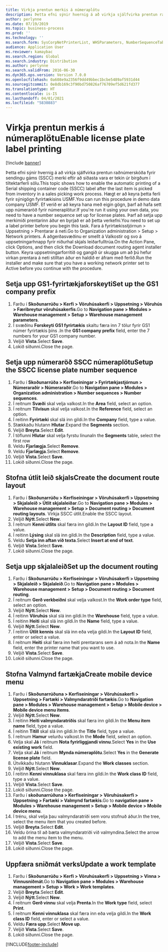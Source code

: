 ```yaml
---
title: Virkja prentun merkis á númeraplötu
description: Þetta efni sýnir hvernig á að virkja sjálfvirka prentun raðnúmerskóða fyrir sendingu gáms (SSCC) merki eftir að síðasta vara er tekin úr birgðum í tiltektarferli sölu.
author: perlynne
ms.date: 07/19/2019
ms.topic: business-process
ms.prod: ''
ms.technology: ''
ms.search.form: SysCorpNetPrinterList, WHSParameters, NumberSequenceTableListPage, NumberSequenceDetails, WHSDocumentRoutingLayout, WHSDocumentRouting, WHSRFMenuItem, WHSRFMenu, WHSWorkTemplateTable, WHSLicensePlateLabelBuildConfig, WHSLicensePlateLabel
audience: Application User
ms.reviewer: kamaybac
ms.search.region: Global
ms.search.industry: Distribution
ms.author: perlynne
ms.search.validFrom: 2016-06-30
ms.dyn365.ops.version: Version 7.0.0
ms.openlocfilehash: 0a608e9a2356f9dd49bbec1bcbe5489af5931d44
ms.sourcegitcommit: 0e8db169c3f90bd750826af76709ef5d621fd377
ms.translationtype: HT
ms.contentlocale: is-IS
ms.lasthandoff: 04/01/2021
ms.locfileid: "5830883"
---
```

# <a name="enable-license-plate-label-printing"></a><span data-ttu-id="8ebba-103">Virkja prentun merkis á númeraplötu</span><span class="sxs-lookup"><span data-stu-id="8ebba-103">Enable license plate label printing</span></span>

[!include [banner](../../includes/banner.md)]

<span data-ttu-id="8ebba-104">Þetta efni sýnir hvernig á að virkja sjálfvirka prentun raðnúmerskóða fyrir sendingu gáms (SSCC) merki eftir að síðasta vara er tekin úr birgðum í tiltektarferli sölu.</span><span class="sxs-lookup"><span data-stu-id="8ebba-104">This topic shows how to enable the automatic printing of a Serial shipping container code (SSCC) label after the last item is picked from inventory in a sales picking work process.</span></span> <span data-ttu-id="8ebba-105">Hægt er að keyra þetta ferli fyrir sýnigögn fyrirtækisins USMF.</span><span class="sxs-lookup"><span data-stu-id="8ebba-105">You can run this procedure in demo data company USMF.</span></span> <span data-ttu-id="8ebba-106">Ef verið er að keyra hana með eigin gögn, þarf að hafa sett upp númeraröð fyrir númeraplötur.</span><span class="sxs-lookup"><span data-stu-id="8ebba-106">If you're run it using your own data, you need to have a number sequence set up for license plates.</span></span> <span data-ttu-id="8ebba-107">Þarf að setja upp merkimiði prentarinn áður en byrjað er að þetta verkefni.</span><span class="sxs-lookup"><span data-stu-id="8ebba-107">You need to set up a label printer before you begin this task.</span></span> <span data-ttu-id="8ebba-108">Fara á fyrirtækisstjórnun > Uppsetning > Prentarar á neti.</span><span class="sxs-lookup"><span data-stu-id="8ebba-108">Go to Organization administration > Setup > Network printers.</span></span> <span data-ttu-id="8ebba-109">Á aðgerðasvæðinu er smellt á Valkostir og svo á uppsetningarhnapp fyrir niðurhal skjals leiðarfulltrúa.</span><span class="sxs-lookup"><span data-stu-id="8ebba-109">On the Action Pane, click Options, and then click the Download document routing agent installer button.</span></span> <span data-ttu-id="8ebba-110">Keyra uppsetningarforritið og gangið úr skugga um að þú hefur virkan prentara á neti stilltan áður en haldið er áfram með ferlið.</span><span class="sxs-lookup"><span data-stu-id="8ebba-110">Run the installer and make sure that you have a working network printer set to Active before you continue with the procedure.</span></span>


## <a name="set-up-the-gs1-company-prefix"></a><span data-ttu-id="8ebba-111">Setja upp GS1-fyrirtækjaforskeyti</span><span class="sxs-lookup"><span data-stu-id="8ebba-111">Set up the GS1 company prefix</span></span>
1. <span data-ttu-id="8ebba-112">Farðu í **Skoðunarrúðu > Kerfi > Vöruhúsakerfi > Uppsetning > Vöruhús > Færibreytur vöruhúsakerfis**.</span><span class="sxs-lookup"><span data-stu-id="8ebba-112">Go to **Navigation pane > Modules > Warehouse management > Setup > Warehouse management parameters**.</span></span>
2. <span data-ttu-id="8ebba-113">Í svæðinu **Forskeyti GS1 fyrirtækis** skaltu færa inn 7 tölur fyrir GS1 númer fyrirtækis þíns .</span><span class="sxs-lookup"><span data-stu-id="8ebba-113">In the **GS1 company prefix** field, enter the 7 numbers for your GS1 company number.</span></span>
3. <span data-ttu-id="8ebba-114">Veljið **Vista**.</span><span class="sxs-lookup"><span data-stu-id="8ebba-114">Select **Save**.</span></span>
4. <span data-ttu-id="8ebba-115">Lokið síðunni.</span><span class="sxs-lookup"><span data-stu-id="8ebba-115">Close the page.</span></span>

## <a name="setup-the-sscc-license-plate-number-sequence"></a><span data-ttu-id="8ebba-116">Setja upp númeraröð SSCC númeraplötu</span><span class="sxs-lookup"><span data-stu-id="8ebba-116">Setup the SSCC license plate number sequence</span></span>
1. <span data-ttu-id="8ebba-117">Farðu í **Skoðunarrúða > Kerfiseiningar > Fyrirtækjastjórnun > Númeraraðir > Númeraraðir**.</span><span class="sxs-lookup"><span data-stu-id="8ebba-117">Go to **Navigation pane > Modules > Organization administration > Number sequences > Number sequences**.</span></span>
2. <span data-ttu-id="8ebba-118">Í reitnum **Svæði** skal velja valkost.</span><span class="sxs-lookup"><span data-stu-id="8ebba-118">In the **Area** field, select an option.</span></span>
3. <span data-ttu-id="8ebba-119">Í reitnum **Tilvísun** skal velja valkost.</span><span class="sxs-lookup"><span data-stu-id="8ebba-119">In the **Reference** field, select an option.</span></span>
4. <span data-ttu-id="8ebba-120">Í reitinn **Fyrirtæki** skal slá inn gildi.</span><span class="sxs-lookup"><span data-stu-id="8ebba-120">In the **Company** field, type a value.</span></span>
5. <span data-ttu-id="8ebba-121">Stækkaðu hlutann **Hlutar**.</span><span class="sxs-lookup"><span data-stu-id="8ebba-121">Expand the **Segments** section.</span></span>
6. <span data-ttu-id="8ebba-122">Veljið **Breyta**.</span><span class="sxs-lookup"><span data-stu-id="8ebba-122">Select **Edit**.</span></span>
7. <span data-ttu-id="8ebba-123">Í töflunni **Hlutar** skal velja fyrstu línuna</span><span class="sxs-lookup"><span data-stu-id="8ebba-123">In the **Segments** table, select the first row</span></span>
8. <span data-ttu-id="8ebba-124">Veldu **Fjarlægja**.</span><span class="sxs-lookup"><span data-stu-id="8ebba-124">Select **Remove**.</span></span>
9. <span data-ttu-id="8ebba-125">Veldu **Fjarlægja**.</span><span class="sxs-lookup"><span data-stu-id="8ebba-125">Select **Remove**.</span></span>
10. <span data-ttu-id="8ebba-126">Veljið **Vista**.</span><span class="sxs-lookup"><span data-stu-id="8ebba-126">Select **Save**.</span></span>
11. <span data-ttu-id="8ebba-127">Lokið síðunni.</span><span class="sxs-lookup"><span data-stu-id="8ebba-127">Close the page.</span></span>

## <a name="create-the-document-route-layout"></a><span data-ttu-id="8ebba-128">Stofna útlit leið skjals</span><span class="sxs-lookup"><span data-stu-id="8ebba-128">Create the document route layout</span></span>
1. <span data-ttu-id="8ebba-129">Farðu í **Skoðunarrúðu > Kerfiseiningar > Vöruhúsakerfi > Uppsetning > Skjalaleið > Útlit skjalaleiðar**.</span><span class="sxs-lookup"><span data-stu-id="8ebba-129">Go to **Navigation pane > Modules > Warehouse management > Setup > Document routing > Document routing layouts**.</span></span> <span data-ttu-id="8ebba-130">Virkja SSCC útlit.</span><span class="sxs-lookup"><span data-stu-id="8ebba-130">Enable the SSCC layout.</span></span>  
2. <span data-ttu-id="8ebba-131">Veljið **Nýtt**.</span><span class="sxs-lookup"><span data-stu-id="8ebba-131">Select **New**.</span></span>
3. <span data-ttu-id="8ebba-132">Í reitnum **Kenni útlits** skal færa inn gildi.</span><span class="sxs-lookup"><span data-stu-id="8ebba-132">In the **Layout ID** field, type a value.</span></span>
4. <span data-ttu-id="8ebba-133">Í reitinn **Lýsing** skal slá inn gildi.</span><span class="sxs-lookup"><span data-stu-id="8ebba-133">In the **Description** field, type a value.</span></span>
5. <span data-ttu-id="8ebba-134">Veldu **Setja inn aftan við texta**.</span><span class="sxs-lookup"><span data-stu-id="8ebba-134">Select **Insert at end of text**.</span></span>
6. <span data-ttu-id="8ebba-135">Veljið **Vista**.</span><span class="sxs-lookup"><span data-stu-id="8ebba-135">Select **Save**.</span></span>
7. <span data-ttu-id="8ebba-136">Lokið síðunni.</span><span class="sxs-lookup"><span data-stu-id="8ebba-136">Close the page.</span></span>

## <a name="set-up-the-document-routing"></a><span data-ttu-id="8ebba-137">Setja upp skjalaleið</span><span class="sxs-lookup"><span data-stu-id="8ebba-137">Set up the document routing</span></span>
1. <span data-ttu-id="8ebba-138">Farðu í **Skoðunarrúðu > Kerfiseiningar > Vöruhúsakerfi > Uppsetning > Skjalaleið > Skjalaleið**.</span><span class="sxs-lookup"><span data-stu-id="8ebba-138">Go to **Navigation pane > Modules > Warehouse management > Setup > Document routing > Document routing**.</span></span>
2. <span data-ttu-id="8ebba-139">Í reitnum **Gerð verkbeiðni** skal velja valkost.</span><span class="sxs-lookup"><span data-stu-id="8ebba-139">In the **Work order type** field, select an option.</span></span>
3. <span data-ttu-id="8ebba-140">Veljið **Nýtt**.</span><span class="sxs-lookup"><span data-stu-id="8ebba-140">Select **New**.</span></span>
4. <span data-ttu-id="8ebba-141">Í reitinn **Vöruhús** skal slá inn gildi.</span><span class="sxs-lookup"><span data-stu-id="8ebba-141">In the **Warehouse** field, type a value.</span></span>
5. <span data-ttu-id="8ebba-142">Í reitinn **Heiti** skal slá inn gildi.</span><span class="sxs-lookup"><span data-stu-id="8ebba-142">In the **Name** field, type a value.</span></span>
6. <span data-ttu-id="8ebba-143">Veljið **Nýtt**.</span><span class="sxs-lookup"><span data-stu-id="8ebba-143">Select **New**.</span></span>
7. <span data-ttu-id="8ebba-144">Í reitinn **Útlit kennis** skal slá inn eða velja gildi.</span><span class="sxs-lookup"><span data-stu-id="8ebba-144">In the **Layout ID** field, enter or select a value.</span></span>
8. <span data-ttu-id="8ebba-145">Í reitnum **Heiti** skal færa inn heiti prentarans sem á að nota.</span><span class="sxs-lookup"><span data-stu-id="8ebba-145">In the **Name** field, enter the printer name that you want to use.</span></span>
9. <span data-ttu-id="8ebba-146">Veljið **Vista**.</span><span class="sxs-lookup"><span data-stu-id="8ebba-146">Select **Save**.</span></span>
10. <span data-ttu-id="8ebba-147">Lokið síðunni.</span><span class="sxs-lookup"><span data-stu-id="8ebba-147">Close the page.</span></span>

## <a name="create-mobile-device-menu"></a><span data-ttu-id="8ebba-148">Stofna Valmynd fartækja</span><span class="sxs-lookup"><span data-stu-id="8ebba-148">Create mobile device menu</span></span>
1. <span data-ttu-id="8ebba-149">Farðu í **Skoðunarrúðuna > Kerfiseiningar > Vöruhúsakerfi > Uppsetning > Fartæki > Valmyndaratriði fartækis**.</span><span class="sxs-lookup"><span data-stu-id="8ebba-149">Go to **Navigation pane > Modules > Warehouse management > Setup > Mobile device > Mobile device menu items**.</span></span>
2. <span data-ttu-id="8ebba-150">Veljið **Nýtt**.</span><span class="sxs-lookup"><span data-stu-id="8ebba-150">Select **New**.</span></span>
3. <span data-ttu-id="8ebba-151">Í reitinn **Heiti valmyndaratriðis** skal færa inn gildi.</span><span class="sxs-lookup"><span data-stu-id="8ebba-151">In the **Menu item name** field, type a value.</span></span>
4. <span data-ttu-id="8ebba-152">Í reitinn **Titill** skal slá inn gildi.</span><span class="sxs-lookup"><span data-stu-id="8ebba-152">In the **Title** field, type a value.</span></span>
5. <span data-ttu-id="8ebba-153">Í reitnum **Hamur** velurðu valkost.</span><span class="sxs-lookup"><span data-stu-id="8ebba-153">In the **Mode** field, select an option.</span></span>
6. <span data-ttu-id="8ebba-154">Velja skal **Já** í reitnum **Nota fyrirliggjandi vinnu**.</span><span class="sxs-lookup"><span data-stu-id="8ebba-154">Select **Yes** in the **Use existing work** field.</span></span>
7. <span data-ttu-id="8ebba-155">Velja skal **Já** í reitnum **Mynda númeraplötu**.</span><span class="sxs-lookup"><span data-stu-id="8ebba-155">Select **Yes** in the **Generate license plate** field.</span></span>
8. <span data-ttu-id="8ebba-156">Útvíkkaðu hlutann **Vinnuklasar**.</span><span class="sxs-lookup"><span data-stu-id="8ebba-156">Expand the **Work classes** section.</span></span>
9. <span data-ttu-id="8ebba-157">Veljið **Nýtt**.</span><span class="sxs-lookup"><span data-stu-id="8ebba-157">Select **New**.</span></span>
10. <span data-ttu-id="8ebba-158">Í reitinn **Kenni vinnuklasa** skal færa inn gildi.</span><span class="sxs-lookup"><span data-stu-id="8ebba-158">In the **Work class ID** field, type a value.</span></span>
11. <span data-ttu-id="8ebba-159">Veljið **Vista**.</span><span class="sxs-lookup"><span data-stu-id="8ebba-159">Select **Save**.</span></span>
12. <span data-ttu-id="8ebba-160">Lokið síðunni.</span><span class="sxs-lookup"><span data-stu-id="8ebba-160">Close the page.</span></span>
13. <span data-ttu-id="8ebba-161">Farðu í **skoðunarrúðuna > Kerfiseiningar > Vöruhúsakerfi > Uppsetning > Fartæki > Valmynd fartækis**.</span><span class="sxs-lookup"><span data-stu-id="8ebba-161">Go to **navigation pane > Modules > Warehouse management > Setup > Mobile device > Mobile device menu**.</span></span>
14. <span data-ttu-id="8ebba-162">Í trénu, skal velja þau valmyndaratriði sem voru stofnuð áður.</span><span class="sxs-lookup"><span data-stu-id="8ebba-162">In the tree, select the menu item that you created before.</span></span>
15. <span data-ttu-id="8ebba-163">Veljið **Breyta**.</span><span class="sxs-lookup"><span data-stu-id="8ebba-163">Select **Edit**.</span></span>
16. <span data-ttu-id="8ebba-164">Veldu örina til að bæta valmyndaratriði við valmyndina.</span><span class="sxs-lookup"><span data-stu-id="8ebba-164">Select the arrow to add the menu item to the menu.</span></span>
17. <span data-ttu-id="8ebba-165">Veljið **Vista**.</span><span class="sxs-lookup"><span data-stu-id="8ebba-165">Select **Save**.</span></span>
18. <span data-ttu-id="8ebba-166">Lokið síðunni.</span><span class="sxs-lookup"><span data-stu-id="8ebba-166">Close the page.</span></span>

## <a name="update-a-work-template"></a><span data-ttu-id="8ebba-167">Uppfæra sniðmát verks</span><span class="sxs-lookup"><span data-stu-id="8ebba-167">Update a work template</span></span>
1. <span data-ttu-id="8ebba-168">Farðu í **Skoðunarrúðu > Kerfi > Vöruhúsakerfi > Uppsetning > Vinna > Vinnusniðmát**.</span><span class="sxs-lookup"><span data-stu-id="8ebba-168">Go to **Navigation pane > Modules > Warehouse management > Setup > Work > Work templates**.</span></span>
2. <span data-ttu-id="8ebba-169">Veljið **Breyta**.</span><span class="sxs-lookup"><span data-stu-id="8ebba-169">Select **Edit**.</span></span>
3. <span data-ttu-id="8ebba-170">Veljið **Nýtt**.</span><span class="sxs-lookup"><span data-stu-id="8ebba-170">Select **New**.</span></span>
4. <span data-ttu-id="8ebba-171">Í reitnum **Gerð vinnu** skal velja **Prenta**.</span><span class="sxs-lookup"><span data-stu-id="8ebba-171">In the **Work type** field, select **Print**.</span></span>
5. <span data-ttu-id="8ebba-172">Í reitnum **Kenni vinnuklasa** skal færa inn eða velja gildi.</span><span class="sxs-lookup"><span data-stu-id="8ebba-172">In the **Work class ID** field, enter or select a value.</span></span>
6. <span data-ttu-id="8ebba-173">Veldu **Færa upp**.</span><span class="sxs-lookup"><span data-stu-id="8ebba-173">Select **Move up**.</span></span>
7. <span data-ttu-id="8ebba-174">Veljið **Vista**.</span><span class="sxs-lookup"><span data-stu-id="8ebba-174">Select **Save**.</span></span>
8. <span data-ttu-id="8ebba-175">Lokið síðunni.</span><span class="sxs-lookup"><span data-stu-id="8ebba-175">Close the page.</span></span>



[!INCLUDE[footer-include](../../../includes/footer-banner.md)]
